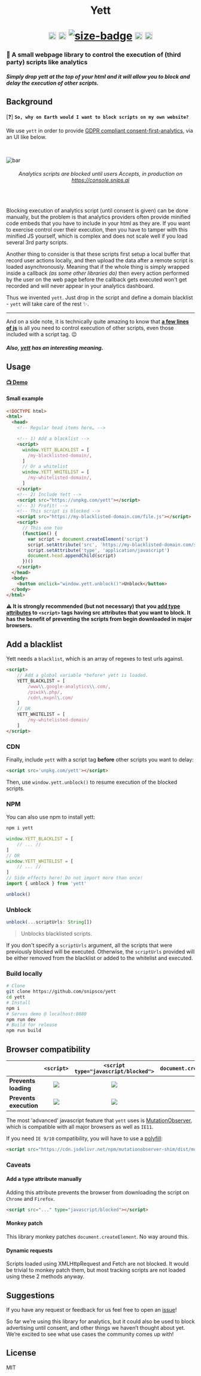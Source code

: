 <h1 align="center">
  Yett<br>
  <br>
  <a href="https://www.npmjs.com/package/yett"><img alt="npm-badge" src="https://img.shields.io/npm/v/yett.svg" height="20"></a>
  <a href="https://github.com/snipsco/yett/blob/master/LICENSE"><img alt="license-badge" src="https://img.shields.io/npm/l/yett.svg" height="20"></a>
  <a href="https://bundlephobia.com/result?p=yett"><img alt="size-badge" src="https://img.shields.io/bundlephobia/minzip/yett.svg"></a>
  <a href="https://travis-ci.org/snipsco/yett"><img src="https://travis-ci.org/snipsco/yett.svg?branch=master" alt="ci-badge" height="20"></a>
  <a href="#browser-compatibility"><img src="https://badges.herokuapp.com/browsers?firefox=60&googlechrome=66&safari=11&iexplore=!9,!10,11&microsoftedge=17" alt="bundle-badge" height="20"></a>
</h1>

### 🔐 A small webpage library to control the execution of (third party) scripts like analytics

##### Simply drop yett at the top of your html and it will allow you to block and delay the execution of other scripts.

## Background

[❓] **`So, why on Earth would I want to block scripts on my own website?`**

We use `yett` in order to provide [GDPR compliant consent-first-analytics](https://medium.com/snips-ai/gdpr-compliant-website-analytics-putting-users-in-control-684b17a1463f), via an UI like below.

<br>

<img src="https://cdn.rawgit.com/snipsco/yett/ead29c36/privacy-bar.png" alt="bar"></img>
<h6 align="center"><i>Analytics scripts are blocked until users Accepts, in production on <a href="https://console.snips.ai">https://console.snips.ai</a></i></h6>

<br>

Blocking execution of analytics script (until consent is given) can be done manually, but the problem is that analytics providers often provide minified code embeds that you have to include in your html as they are. If you want to exercise control over their execution, then you have to tamper with this minified JS yourself, which is complex and does not scale well if you load several 3rd party scripts.

Another thing to consider is that these scripts first setup a local buffer that record user actions locally, and then upload the data after a remote script is loaded asynchronously. Meaning that if the whole thing is simply wrapped inside a callback *(as some other libraries do)* then every action performed by the user on the web page before the callback gets executed won't get recorded and will never appear in your analytics dashboard.

Thus we invented `yett`. Just drop in the script and define a domain blacklist - `yett` will take care of the rest ✨.

------

And on a side note, it is technically quite amazing to know that **[a few lines of js](https://medium.com/snips-ai/how-to-block-third-party-scripts-with-a-few-lines-of-javascript-f0b08b9c4c0)** is all you need to control execution of other scripts, even those included with a script tag. 😉

##### *Also, [yett](https://en.wikipedia.org/wiki/Yett) has an interesting meaning.*

## Usage

#### [:tv: Demo](https://snipsco.github.io/yett/)

#### Small example

```html
<!DOCTYPE html>
<html>
  <head>
    <!-- Regular head items here… -->

    <!-- 1) Add a blacklist -->
    <script>
      window.YETT_BLACKLIST = [
        /my-blacklisted-domain/,
      ]
      // Or a whitelist
      window.YETT_WHITELIST = [
        /my-whitelisted-domain/,
      ]
    </script>
    <!-- 2) Include Yett -->
    <script src="https://unpkg.com/yett"></script>
    <!-- 3) Profit! -->
    <!-- This script is blocked -->
    <script src="https://my-blacklisted-domain.com/file.js"></script>
    <script>
      // This one too
      (function() {
        var script = document.createElement('script')
        script.setAttribute('src', 'https://my-blacklisted-domain.com/some-file.js')
        script.setAttribute('type', 'application/javascript')
        document.head.appendChild(script)
      })()
    </script>
  </head>
  <body>
    <button onclick="window.yett.unblock()">Unblock</button>
  </body>
</html>
```

**⚠️ It is strongly recommended (but not necessary) that you [add type attributes](https://github.com/snipsco/yett#add-a-type-attribute-manually) to `<script>` tags having src attributes that you want to block. It has the benefit of preventing the scripts from begin downloaded in major browsers.**

## Add a blacklist

Yett needs a `blacklist`, which is an array of regexes to test urls against.

```html
<script>
    // Add a global variable *before* yett is loaded.
    YETT_BLACKLIST = [
        /www\\.google-analytics\\.com/,
        /piwik\.php/,
        /cdn\.mxpnl\.com/
    ]
    // OR
    YETT_WHITELIST = [
        /my-whitelisted-domain/
    ]
</script>
```

### CDN


Finally, include `yett` with a script tag **before** other scripts you want to delay:

```html
<script src='unpkg.com/yett'></script>
```

Then, use `window.yett.unblock()` to resume execution of the blocked scripts.

### NPM

You can also use npm to install yett:

```bash
npm i yett
```

```js
window.YETT_BLACKLIST = [
    // ... //
]
// OR
window.YETT_WHITELIST = [
    // ... //
]
// Side effects here! Do not import more than once!
import { unblock } from 'yett'

unblock()
```

### Unblock

```js
unblock(...scriptUrls: String[])
```

> Unblocks blacklisted scripts.

If you don't specify a `scriptUrls` argument, all the scripts that were previously blocked will be executed.
Otherwise, the `scriptUrls` provided will be either removed from the blacklist or added to the whitelist and executed.

### Build locally

```bash
# Clone
git clone https://github.com/snipsco/yett
cd yett
# Install
npm i
# Serves demo @ localhost:8080
npm run dev
# Build for release
npm run build
```

## Browser compatibility

|                        |                    `<script>`                   |     `<script type="javascript/blocked">`    |      `document.createElement('script')`     |
|------------------------|:-----------------------------------------------:|:-------------------------------------------:|:-------------------------------------------:|
| **Prevents loading**   | ![](https://badges.herokuapp.com/browsers?firefox=-60&googlechrome=-66&safari=-11&iexplore=-11&microsoftedge=-17) | ![](https://badges.herokuapp.com/browsers?firefox=60&googlechrome=66&safari=-11&iexplore=-11&microsoftedge=-17) | ![](https://badges.herokuapp.com/browsers?firefox=60&googlechrome=66&safari=11&iexplore=-11&microsoftedge=-17) |
| **Prevents execution** | ![](https://badges.herokuapp.com/browsers?firefox=60&googlechrome=66&safari=11&iexplore=11&microsoftedge=17) | ![](https://badges.herokuapp.com/browsers?firefox=60&googlechrome=66&safari=11&iexplore=11&microsoftedge=17) | ![](https://badges.herokuapp.com/browsers?firefox=60&googlechrome=66&safari=11&iexplore=11&microsoftedge=17) |

The most 'advanced' javascript feature that `yett` uses is [MutationObserver](https://developer.mozilla.org/en-US/docs/Web/API/MutationObserver), which is compatible with all major browsers as well as `IE11`.

If you need `IE 9/10` compatibility, you will have to use a [polyfill](https://github.com/megawac/MutationObserver.js):

```html
<script src="https://cdn.jsdelivr.net/npm/mutationobserver-shim/dist/mutationobserver.min.js"></script>
```

### Caveats

#### Add a type attribute manually

Adding this attribute prevents the browser from downloading the script on `Chrome` and `Firefox`.

```html
<script src="..." type="javascript/blocked"></script>
```

#### Monkey patch

This library monkey patches `document.createElement`. No way around this.

#### Dynamic requests

Scripts loaded using XMLHttpRequest and Fetch are not blocked. It would be trivial to monkey patch them, but most tracking scripts are not loaded using these 2 methods anyway.

## Suggestions

If you have any request or feedback for us feel free to open an [issue](https://github.com/snipsco/yett/issues)!

So far we’re using this library for analytics, but it could also be used to block advertising until consent, and other things we haven’t thought about yet. We’re excited to see what use cases the community comes up with!

## License

MIT
